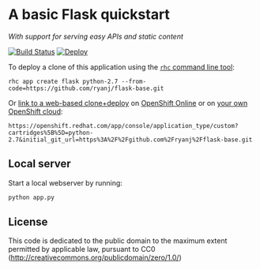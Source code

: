 # A basic Flask quickstart 
*With support for serving easy APIs and static content*

[![Build Status](http://img.shields.io/travis/ryanj/flask-base.svg)](https://travis-ci.org/ryanj/flask-base) [![Deploy](https://img.shields.io/badge/Launch_on-OpenShift-brightgreen.svg)](https://openshift.redhat.com/app/console/application_type/custom?cartridges%5B%5D=python-2&initial_git_url=https%3A%2F%2Fgithub.com%2Fryanj%2Fflask-base.git&name=flask)

To deploy a clone of this application using the [`rhc` command line tool](http://rubygems.org/gems/rhc):

    rhc app create flask python-2.7 --from-code=https://github.com/ryanj/flask-base.git
    
Or [link to a web-based clone+deploy](https://openshift.redhat.com/app/console/application_type/custom?cartridges%5B%5D=python-2.7&initial_git_url=https%3A%2F%2Fgithub.com%2Fryanj%2Fflask-base.git) on [OpenShift Online](http://OpenShift.com) or on [your own OpenShift cloud](http://openshift.github.io): 

    https://openshift.redhat.com/app/console/application_type/custom?cartridges%5B%5D=python-2.7&initial_git_url=https%3A%2F%2Fgithub.com%2Fryanj%2Fflask-base.git

## Local server
Start a local webserver by running:

```bash
python app.py
```

## License
This code is dedicated to the public domain to the maximum extent permitted by applicable law, pursuant to CC0 (http://creativecommons.org/publicdomain/zero/1.0/)

